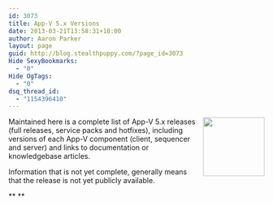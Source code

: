 ```yaml
---
id: 3073
title: App-V 5.x Versions
date: 2013-03-21T13:58:31+10:00
author: Aaron Parker
layout: page
guid: http://blog.stealthpuppy.com/?page_id=3073
Hide SexyBookmarks:
  - "0"
Hide OgTags:
  - "0"
dsq_thread_id:
  - "1154396410"
---
```

<img class="alignright" style="margin: 0px 0px 5px 10px; display: inline; float: right;" title="AppVFAQ" alt="" src="http://stealthpuppy.com/wp-content/uploads/2010/06/AppVFAQLogo.png" width="121" height="116" align="right" />Maintained here is a complete list of App-V 5.x releases (full releases, service packs and hotfixes), including versions of each App-V component (client, sequencer and server) and links to documentation or knowledgebase articles.

Information that is not yet complete, generally means that the release is not yet publicly available.



** **